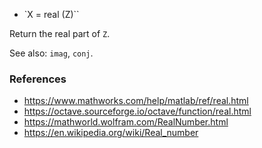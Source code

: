 - `X = real (Z)``

Return the real part of `Z`.

See also: `imag`, `conj`.

### References

- https://www.mathworks.com/help/matlab/ref/real.html
- https://octave.sourceforge.io/octave/function/real.html
- https://mathworld.wolfram.com/RealNumber.html
- https://en.wikipedia.org/wiki/Real_number
